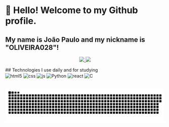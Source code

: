# 👋 Hello! Welcome to my Github profile.
## My name is João Paulo and my nickname is "OLIVEIRA028"!
<p align="center">
<a href="https://github.com/OLIVEIRA028">
  <img height="180em" src="https://github-readme-stats-eight-theta.vercel.app/api?username=OLIVEIRA028&show_icons=true&theme=tokyonight&include_all_commits=true&count_private=true"/>
  <img height="180em" src="https://github-readme-stats-eight-theta.vercel.app/api/top-langs/?username=OLIVEIRA028&layout=compact&langs_count=8&theme=tokyonight"/>
</a>
</p>
## Technologies I use daily and for studying
<div style="display: inline_block">
  <img align="center" alt="html5" src="https://img.shields.io/badge/HTML5-E34F26?style=for-the-badge&logo=html5&logoColor=white" />
  <img align="center" alt="css" src="https://img.shields.io/badge/CSS3-1572B6?style=for-the-badge&logo=css3&logoColor=white" />
  <img align="center" alt="js" src="https://img.shields.io/badge/JavaScript-F7DF1E?style=for-the-badge&logo=javascript&logoColor=black" />
  <img align="center" alt="Python" src="https://img.shields.io/badge/Python-3776AB?style=for-the-badge&logo=python&logoColor=white" />
  <img align="center" alt="react" src="https://img.shields.io/badge/React-20232A?style=for-the-badge&logo=react&logoColor=61DAFB" />
  <img align="center" alt="C" src="https://img.shields.io/badge/C-00599C?style=for-the-badge&logo=c&logoColor=white" />
</div><br/>

![Snake animation](https://github.com/OLIVEIRA028/OLIVEIRA028/blob/output/github-contribution-grid-snake.svg?raw=true&theme=dark)








